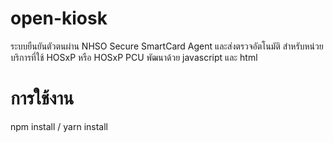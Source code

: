 # open-kiosk
ระบบยืนยันตัวตนผ่าน NHSO Secure SmartCard Agent และส่งตรวจอัตโนมัติ สำหรับหน่วยบริการที่ใช้ HOSxP หรือ HOSxP PCU พัฒนาด้วย javascript และ html
# การใช้งาน
npm install / yarn install
